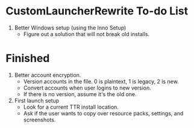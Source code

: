 # CustomLauncherRewrite To-do List
1. Better Windows setup (using the Inno Setup)
    * Figure out a solution that will not break old installs.

# Finished
1. Better account encryption.
   * Version accounts in the file. 0 is plaintext, 1 is legacy, 2 is new.
   * Convert accounts when user logins to new version.
   * If there is no version, assume it's the old one.
2. First launch setup
   * Look for a current TTR install location.
   * Ask if the user wants to copy over resource packs, settings, and screenshots.